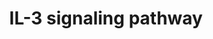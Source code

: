 ---
annotations:
- id: PW:0000968
  parent: signaling pathway
  type: Pathway Ontology
  value: interleukin-3 signaling pathway
authors:
- A.Pandey
- MaintBot
- Christine Chichester
- Eweitz
citedin:
- link: PMC9080156
  title: Small RNA sequencing and bioinformatics analysis of RAW264.7-derived exosomes
    after Mycobacterium Bovis Bacillus Calmette-Guérin infection (2022)
- link: PMC3030602
  title: 'MicroRNAs Profiling in Murine Models of Acute and Chronic Asthma: A Relationship
    with mRNAs Targets (2011)'
- link: 10.1038/mtm.2014.7
  title: Proteomic profiling of salivary gland after nonviral gene transfer mediated
    by conventional plasmids and minicircles (2014)
- link: 10.3390/nu17050757
  title: Isoschaftoside in Fig Leaf Tea Alleviates Nonalcoholic Fatty Liver Disease
    in Mice via the Regulation of Macrophage Polarity (2025)
- link: 10.1016/j.forsciint.2016.06.027
  title: Simultaneous time course analysis of multiple markers based on DNA microarray
    in incised wound in skeletal muscle for wound aging (2016)
description: 'Interleukin-3 belongs to a family of cytokines, which includes IL-5
  and GM-CSF. It signals through a receptor complex comprising of an IL-3 specific
  IL-3 receptor alpha subunit (IL3RA) and a common beta chain, which is shared between
  all members of this cytokine family. Binding of IL-3 to IL3RA recruits the beta
  chain to the complex, which activates the JAK/STAT, MAPK and PI 3-kinase signaling
  modules.  Source: NetPath http://www.netpath.org/pathways?path_id=NetPath_15'
last-edited: 2021-05-23
organisms:
- Mus musculus
redirect_from:
- /index.php/Pathway:WP373
- /instance/WP373
- /instance/WP373_r117904
revision: r117904
schema-jsonld:
- '@context': https://schema.org/
  '@id': https://wikipathways.github.io/pathways/WP373.html
  '@type': Dataset
  creator:
    '@type': Organization
    name: WikiPathways
  description: 'Interleukin-3 belongs to a family of cytokines, which includes IL-5
    and GM-CSF. It signals through a receptor complex comprising of an IL-3 specific
    IL-3 receptor alpha subunit (IL3RA) and a common beta chain, which is shared between
    all members of this cytokine family. Binding of IL-3 to IL3RA recruits the beta
    chain to the complex, which activates the JAK/STAT, MAPK and PI 3-kinase signaling
    modules.  Source: NetPath http://www.netpath.org/pathways?path_id=NetPath_15'
  keywords:
  - ATF1
  - Akt1
  - Atf2
  - Bad
  - Bax
  - Bcl2
  - Bcl2l1
  - Bcl2l11
  - Birc5
  - Bmx
  - CDC42
  - CSF2RB
  - Cbl
  - Chek1
  - Cish
  - Creb1
  - Crk
  - Crkl
  - Dnm1
  - Fcer2a
  - Fes
  - Foxo1
  - Fyn
  - Gab1
  - Gab2
  - Gata1
  - Gata2
  - Gm2423
  - Gnb2l1
  - Grb2
  - Gsk3a
  - Gsk3b
  - Hck
  - Hras1
  - Hspb1
  - IL3
  - Id1
  - Il3ra
  - Inpp5d
  - Jak1
  - Jak2
  - Kcnip3
  - Kras
  - Lck
  - Lyn
  - Map2k1
  - Mapk1
  - Mapk14
  - Mapk3
  - Mapk7
  - Mapk8
  - Mapk9
  - Mapkapk2
  - Matk
  - Mmp2
  - Mmp9
  - Mras
  - Nfkb1
  - Pak1
  - Pik3ca
  - Pik3cd
  - Pik3r1
  - Pik3r2
  - Ppp2ca
  - Prkaca
  - Prkca
  - Prkcb
  - Ptk2
  - Ptpn11
  - Ptpn6
  - Pxn
  - Rac1
  - Rac2
  - Raf1
  - Rap1a
  - Rapgef1
  - Rara
  - Rps6kb2
  - Rxra
  - SOCS2
  - Selp
  - Sfpi1
  - Shc1
  - Slc2a1
  - Socs3
  - Sos1
  - Src
  - Stat1
  - Stat3
  - Stat5a
  - Stat5b
  - Stat6
  - Syk
  - Tec
  - Tnfrsf1b
  - Tyk2
  - Vav1
  - Vcl
  - Ywhab
  - Ywhaz
  license: CC0
  name: IL-3 signaling pathway
seo: CreativeWork
title: IL-3 signaling pathway
wpid: WP373
---